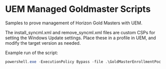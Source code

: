 # UEM Managed Goldmaster Scripts

Samples to prove management of Horizon Gold Masters with UEM.

The install_syncml.xml and remove_syncml.xml files are custom CSPs for setting the Windows Update settings. Place these in a profile in UEM, and modify the target version as needed.

Example run of the script:
``` powershell
powershell.exe -ExecutionPolicy Bypass -file .\GoldMasterEnrollmentPoc.ps1 -ApiUsername administrator -ApiPassword verysecurepassword -UemUrl https://apiauemurl.com -TenantCode uY18y+prmK3Sbob0O5Ljb6ZNldSrvqerB99/3skKTls= -EnrollmentUrl https://dsauemurl.com -EnrollmentUsername enrollinguser -EnrollmentPassword verysecurepassword -EnrollmentOG gldmstr -AgentMsiPath C:\Recovery\OEM\AirwatchAgent.msi
```